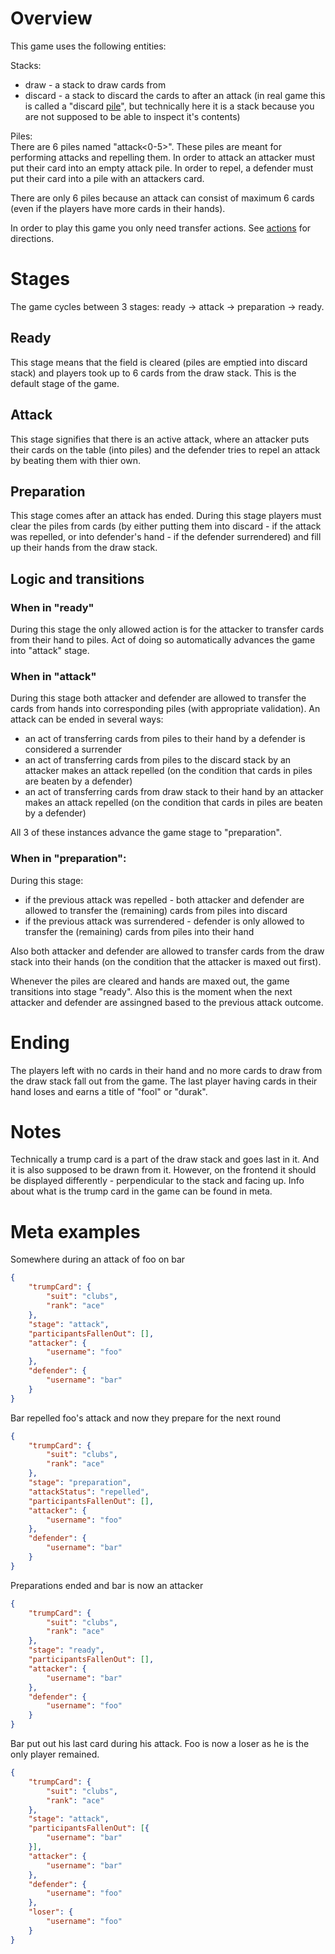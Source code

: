# Overview
This game uses the following entities:

Stacks:
- draw - a stack to draw cards from
- discard - a stack to discard the cards to after an attack (in real game this is called a "discard <u>pile</u>", but technically here it is a stack because you are not supposed to be able to inspect it's contents)

Piles:<br>
There are 6 piles named "attack<0-5>". These piles are meant for performing attacks and repelling them. In order to attack an attacker must put their card into an empty attack pile. In order to repel, a defender must put their card into a pile with an attackers card.

There are only 6 piles because an attack can consist of maximum 6 cards (even if the players have more cards in their hands).

In order to play this game you only need transfer actions. See <a href="../../game-core/README.md#actions">actions</a> for directions.

# Stages
The game cycles between 3 stages: ready -> attack -> preparation -> ready.

## Ready 
This stage means that the field is cleared (piles are emptied into discard stack) and players took up to 6 cards from the draw stack. This is the default stage of the game.

## Attack
This stage signifies that there is an active attack, where an attacker puts their cards on the table (into piles) and the defender tries to repel an attack by beating them with thier own.

## Preparation
This stage comes after an attack has ended. During this stage players must clear the piles from cards (by either putting them into discard - if the attack was repelled, or into defender's hand - if the defender surrendered) and fill up their hands from the draw stack.

## Logic and transitions
### When in "ready"
During this stage the only allowed action is for the attacker to transfer cards from their hand to piles. Act of doing so automatically advances the game into "attack" stage.

### When in "attack"
During this stage both attacker and defender are allowed to transfer the cards from hands into corresponding piles (with appropriate validation). An attack can be ended in several ways:
- an act of transferring cards from piles to their hand by a defender is considered a surrender
- an act of transferring cards from piles to the discard stack by an attacker makes an attack repelled (on the condition that cards in piles are beaten by a defender)
- an act of transferring cards from draw stack to their hand by an attacker makes an attack repelled (on the condition that cards in piles are beaten by a defender)

All 3 of these instances advance the game stage to "preparation".

### When in "preparation":
During this stage:
- if the previous attack was repelled - both attacker and defender are allowed to transfer the (remaining) cards from piles into discard
- if the previous attack was surrendered - defender is only allowed to transfer the (remaining) cards from piles into their hand

Also both attacker and defender are allowed to transfer cards from the draw stack into their hands (on the condition that the attacker is maxed out first).

Whenever the piles are cleared and hands are maxed out, the game transitions into stage "ready". Also this is the moment when the next attacker and defender are assingned based to the previous attack outcome.

# Ending
The players left with no cards in their hand and no more cards to draw from the draw stack fall out from the game. The last player having cards in their hand loses and earns a title of "fool" or "durak".

# Notes
Technically a trump card is a part of the draw stack and goes last in it. And it is also supposed to be drawn from it. However, on the frontend it should be displayed differently - perpendicular to the stack and facing up. Info about what is the trump card in the game can be found in meta.

# Meta examples
Somewhere during an attack of foo on bar
```json
{
    "trumpCard": {
        "suit": "clubs",
        "rank": "ace"
    },
    "stage": "attack",
    "participantsFallenOut": [],
    "attacker": {
        "username": "foo"
    },
    "defender": {
        "username": "bar"
    }
}
```

Bar repelled foo's attack and now they prepare for the next round
```json
{
    "trumpCard": {
        "suit": "clubs",
        "rank": "ace"
    },
    "stage": "preparation",
    "attackStatus": "repelled",
    "participantsFallenOut": [],
    "attacker": {
        "username": "foo"
    },
    "defender": {
        "username": "bar"
    }
}
```

Preparations ended and bar is now an attacker
```json
{
    "trumpCard": {
        "suit": "clubs",
        "rank": "ace"
    },
    "stage": "ready",
    "participantsFallenOut": [],
    "attacker": {
        "username": "bar"
    },
    "defender": {
        "username": "foo"
    }
}
```

Bar put out his last card during his attack. Foo is now a loser as he is the only player remained.
```json
{
    "trumpCard": {
        "suit": "clubs",
        "rank": "ace"
    },
    "stage": "attack",
    "participantsFallenOut": [{
        "username": "bar"
    }],
    "attacker": {
        "username": "bar"
    },
    "defender": {
        "username": "foo"
    },
    "loser": {
        "username": "foo"
    }
}
```
